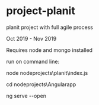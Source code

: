 # project-planit

planit project with full agile process

Oct 2019 - Nov 2019

Requires node and mongo installed

run on command line:

node nodeprojects\planit\index.js

cd nodeprojects\Angularapp

ng serve --open
